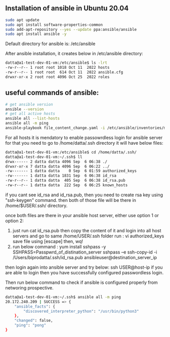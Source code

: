 ## Installation of ansible in Ubuntu 20.04

```bash
sudo apt update
sudo apt install software-properties-common
sudo add-apt-repository --yes --update ppa:ansible/ansible
sudo apt install ansible -y
```
Default directory for ansible is:
/etc/ansible

After ansible installation, it creates below in /etc/ansible directory:
```bash
datta@a1-test-dev-01-vm:/etc/ansible$ ls -lrt
-rw-r--r-- 1 root root 1018 Oct 11  2022 hosts
-rw-r--r-- 1 root root  614 Oct 11  2022 ansible.cfg
drwxr-xr-x 2 root root 4096 Oct 25  2022 roles
```
## useful commands of ansible:

```bash
# get ansible version
ansible --version
# get all active hosts
ansible all --list-hosts
ansible all -m ping
ansible-playbook file_content_change.yaml -i /etc/ansible/inventories/master.ini -e adhoc_host=abc\* -u username --tags "post_installation_run" --limit "!host"
```
For all hosts it is mendatory to enable passowrdless login for ansible server
for that you need to go to /home/datta/.ssh directory
it will have below files:
```bash
datta@a1-test-dev-01-vm:/etc/ansible$ cd /home/datta/.ssh/
datta@a1-test-dev-01-vm:~/.ssh$ ll
drwx------ 2 datta datta 4096 Sep  6 06:38 ./
drwxr-xr-x 7 datta datta 4096 Sep  6 06:22 ../
-rw------- 1 datta datta    0 Sep  6 01:59 authorized_keys
-rw------- 1 datta datta 1831 Sep  6 06:38 id_rsa
-rw-r--r-- 1 datta datta  405 Sep  6 06:38 id_rsa.pub
-rw-r--r-- 1 datta datta  222 Sep  6 06:25 known_hosts
```
if you cant see id_rsa and id_rsa.pub, then you need to create rsa key using "ssh-keygen" command. then both of those file will be there in /home/$USER/.ssh/ directory.

once both files are there in your ansible host server, 
either use option 1 or option 2:
1) just run 
    cat id_rsa.pub
    then copy the content of it and login into all host servers and go to same 
    /home/USER/.ssh folder
    run : vi authorized_keys 
    save file using [escape] then, wq!
2) run below command :
   yum install sshpass -y
   SSHPASS=Passpwrd_of_distination_server sshpass –e ssh-copy-id -i /Users/biprodatta/.ssh/id_rsa.pub ansibleuser@destination_server_ip

then login again into ansible server and try below:
ssh USER@host-ip
if you are able to login then you have successfully configured passwordless login.

Then run below command to check if ansible is configured properly from networing prospective.

```bash
datta@a1-test-dev-01-vm:~/.ssh$ ansible all -m ping
20.172.240.209 | SUCCESS => {
    "ansible_facts": {
        "discovered_interpreter_python": "/usr/bin/python3"
    },
    "changed": false,
    "ping": "pong"
}
```

